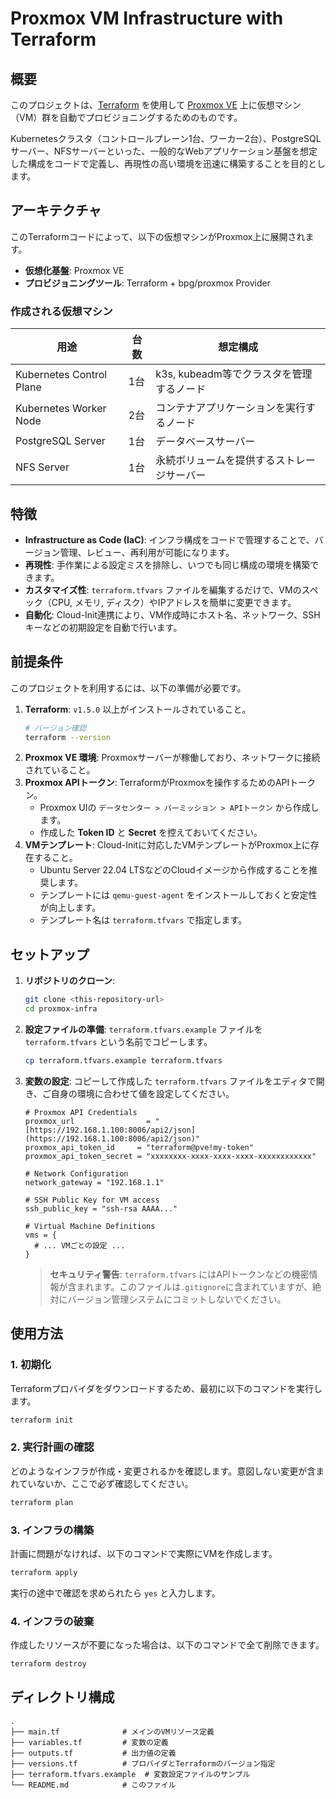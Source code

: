 # Proxmox VM Infrastructure with Terraform

## 概要

このプロジェクトは、[Terraform](https://www.terraform.io/) を使用して [Proxmox VE](https://www.proxmox.com/en/proxmox-ve) 上に仮想マシン（VM）群を自動でプロビジョニングするためのものです。

Kubernetesクラスタ（コントロールプレーン1台、ワーカー2台）、PostgreSQLサーバー、NFSサーバーといった、一般的なWebアプリケーション基盤を想定した構成をコードで定義し、再現性の高い環境を迅速に構築することを目的とします。

## アーキテクチャ

このTerraformコードによって、以下の仮想マシンがProxmox上に展開されます。

* **仮想化基盤**: Proxmox VE
* **プロビジョニングツール**: Terraform + bpg/proxmox Provider

### 作成される仮想マシン

| 用途                       | 台数 | 想定構成                                 |
| -------------------------- | ---- | ---------------------------------------- |
| Kubernetes Control Plane   | 1台  | k3s, kubeadm等でクラスタを管理するノード |
| Kubernetes Worker Node     | 2台  | コンテナアプリケーションを実行するノード |
| PostgreSQL Server          | 1台  | データベースサーバー                     |
| NFS Server                 | 1台  | 永続ボリュームを提供するストレージサーバー |

## 特徴

* **Infrastructure as Code (IaC)**: インフラ構成をコードで管理することで、バージョン管理、レビュー、再利用が可能になります。
* **再現性**: 手作業による設定ミスを排除し、いつでも同じ構成の環境を構築できます。
* **カスタマイズ性**: `terraform.tfvars` ファイルを編集するだけで、VMのスペック（CPU, メモリ, ディスク）やIPアドレスを簡単に変更できます。
* **自動化**: Cloud-Init連携により、VM作成時にホスト名、ネットワーク、SSHキーなどの初期設定を自動で行います。

## 前提条件

このプロジェクトを利用するには、以下の準備が必要です。

1.  **Terraform**: `v1.5.0` 以上がインストールされていること。
    ```bash
    # バージョン確認
    terraform --version
    ```
2.  **Proxmox VE 環境**: Proxmoxサーバーが稼働しており、ネットワークに接続されていること。
3.  **Proxmox APIトークン**: TerraformがProxmoxを操作するためのAPIトークン。
    * Proxmox UIの `データセンター > パーミッション > APIトークン` から作成します。
    * 作成した **Token ID** と **Secret** を控えておいてください。
4.  **VMテンプレート**: Cloud-Initに対応したVMテンプレートがProxmox上に存在すること。
    * Ubuntu Server 22.04 LTSなどのCloudイメージから作成することを推奨します。
    * テンプレートには `qemu-guest-agent` をインストールしておくと安定性が向上します。
    * テンプレート名は `terraform.tfvars` で指定します。

## セットアップ

1.  **リポジトリのクローン**:
    ```bash
    git clone <this-repository-url>
    cd proxmox-infra
    ```

2.  **設定ファイルの準備**:
    `terraform.tfvars.example` ファイルを `terraform.tfvars` という名前でコピーします。
    ```bash
    cp terraform.tfvars.example terraform.tfvars
    ```

3.  **変数の設定**:
    コピーして作成した `terraform.tfvars` ファイルをエディタで開き、ご自身の環境に合わせて値を設定してください。

    ```hcl
    # Proxmox API Credentials
    proxmox_url                = "[https://192.168.1.100:8006/api2/json](https://192.168.1.100:8006/api2/json)"
    proxmox_api_token_id     = "terraform@pve!my-token"
    proxmox_api_token_secret = "xxxxxxxx-xxxx-xxxx-xxxx-xxxxxxxxxxxx"

    # Network Configuration
    network_gateway = "192.168.1.1"

    # SSH Public Key for VM access
    ssh_public_key = "ssh-rsa AAAA..."

    # Virtual Machine Definitions
    vms = {
      # ... VMごとの設定 ...
    }
    ```
    > **セキュリティ警告**: `terraform.tfvars` にはAPIトークンなどの機密情報が含まれます。このファイルは`.gitignore`に含まれていますが、絶対にバージョン管理システムにコミットしないでください。

## 使用方法

### 1. 初期化

Terraformプロバイダをダウンロードするため、最初に以下のコマンドを実行します。

```bash
terraform init
```

### 2. 実行計画の確認

どのようなインフラが作成・変更されるかを確認します。意図しない変更が含まれていないか、ここで必ず確認してください。

```bash
terraform plan
```

### 3. インフラの構築

計画に問題がなければ、以下のコマンドで実際にVMを作成します。

```bash
terraform apply
```
実行の途中で確認を求められたら `yes` と入力します。

### 4. インフラの破棄

作成したリソースが不要になった場合は、以下のコマンドで全て削除できます。

```bash
terraform destroy
```

## ディレクトリ構成

```
.
├── main.tf              # メインのVMリソース定義
├── variables.tf         # 変数の定義
├── outputs.tf           # 出力値の定義
├── versions.tf          # プロバイダとTerraformのバージョン指定
├── terraform.tfvars.example  # 変数設定ファイルのサンプル
└── README.md            # このファイル
```